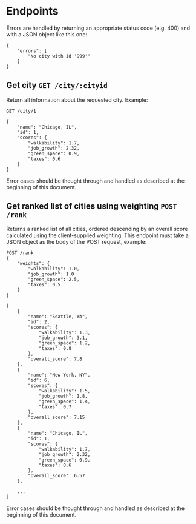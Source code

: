 # Endpoints

Errors are handled by returning an appropriate status code (e.g. 400) and with a JSON object like this one:

```
{
	"errors": [
		"No city with id '999'"
	]
}
```


## Get city `GET /city/:cityid`

Return all information about the requested city.  Example:

```
GET /city/1

{
	"name": "Chicago, IL",
	"id": 1,
	"scores": {
		"walkability": 1.7,
		"job_growth": 2.32,
		"green_space": 0.9,
		"taxes": 0.6
	}
}
```

Error cases should be thought through and handled as described at the beginning of this document.

## Get ranked list of cities using weighting `POST /rank`

Returns a ranked list of all cities, ordered descending by an overall score calculated using the client-supplied weighting.  This endpoint must take a JSON object as the body of the POST request, example:

```
POST /rank
{
	"weights": {
		"walkability": 1.0,
		"job_growth": 1.0
		"green_space": 2.5,
		"taxes": 0.5
	}
}

[
	{
		"name": "Seattle, WA",
		"id": 2,
		"scores": {
			"walkability": 1.3,
			"job_growth": 3.1,
			"green_space": 1.2,
			"taxes": 0.8
		},
		"overall_score": 7.8
	},
	{
		"name": "New York, NY",
		"id": 6,
		"scores": {
			"walkability": 1.5,
			"job_growth": 1.8,
			"green_space": 1.4,
			"taxes": 0.7
		},
		"overall_score": 7.15
	},
	{
		"name": "Chicago, IL",
		"id": 1,
		"scores": {
			"walkability": 1.7,
			"job_growth": 2.32,
			"green_space": 0.9,
			"taxes": 0.6
		},
		"overall_score": 6.57
	},
	
	...
]
```

Error cases should be thought through and handled as described at the beginning of this document.
